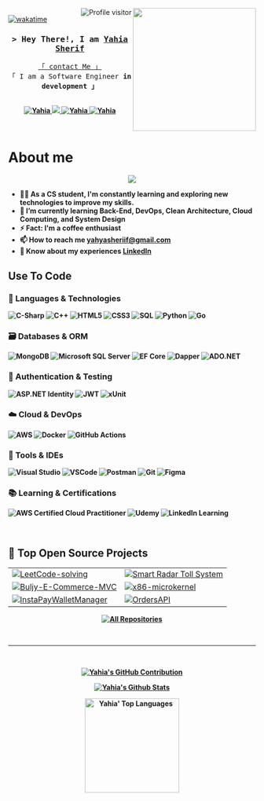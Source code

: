
<img width="250" align="right" src="https://c.tenor.com/_DOBjnGspYAAAAAM/code-coding.gif">
<a href="https://komarev.com/ghpvc/?username=Yahiasherif002">
  <img align="right" src="https://komarev.com/ghpvc/?username=Yahiasherif002&label=Visitors&color=0e75b6&style=flat" alt="Profile visitor" />
</a>


[![wakatime](https://wakatime.com/badge/user/462ec29e-0bc8-43ac-add1-5948d161994a.svg)](https://wakatime.com/@462ec29e-0bc8-43ac-add1-5948d161994a)
<!-- Intro  -->
<h3 align="center">
        <samp>&gt; Hey There!, I am
                <b><a target="_blank" href="https://github.com/Yahiasherif002">Yahia Sherif</a></b>
        </samp>
</h3>


<p align="center"> 
  <samp>
    <a href="https://t.me/Yahiasheriif">「 contact Me 」</a>
    <br>
    「 I am a Software Engineer <b>in development<b> 」
    <br>
    <br>
  </samp>
</p>

<p align="center">

 <a href="https://www.linkedin.com/in/yahia-sherif-6b5082255/" target="_blank">
  <img src="https://img.shields.io/badge/Yahia-0077B5?style=for-the-badge&logo=linkedin&logoColor=white" alt="Yahia"/>
 </a>
 <a href="https://twitter.com/Yahiasheriif" target="_blank">
  <img src="https://img.shields.io/badge/Yahia-1DA1F2?style=for-the-badge&logo=twitter&logoColor=white" />
 </a>
 <a href="https://instagram.com/Yahغasheriif_" target="_blank">
  <img src="https://img.shields.io/badge/Yahia-fe4164?style=for-the-badge&logo=instagram&logoColor=white" alt="Yahia" />
 </a> 
 <a href="https://facebook.com/yahia.sherif.18" target="_blank">
  <img src="https://img.shields.io/badge/Yahia-20BEFF?&style=for-the-badge&logo=facebook&logoColor=white" alt="Yahia"  />
  </a> 
</p>
<br />

<!-- About Section -->
 # About me
 
<p align="center">
  <a href="https://github.com/DenverCoder1/readme-typing-svg"><img src="https://readme-typing-svg.herokuapp.com/?lines=Back-End%20web%20developer;Always%20learning%20new%20things&font=Fira%20Code&center=true&width=440&height=45&color=f75c7e&vCenter=true&size=22"></a>
</p> 


<!--- 🏢 I'm a Software Engineer -->
- 👨‍💻 As a CS student, I'm constantly learning and exploring new technologies to improve my skills.
- 🧠 I’m currently learning **Back-End, DevOps, Clean Architecture, Cloud Computing, and System Design**
- ⚡  Fact: I'm a coffee enthusiast
- 📫 How to reach me **yahyasheriif@gmail.com**
- 📄 Know about my experiences [LinkedIn](https://www.linkedin.com/in/yahia-sherif-52942b280/)

## Use To Code

### 🧠 Languages & Technologies
![C-Sharp](https://img.shields.io/badge/C%23-239120?style=for-the-badge&logo=c-sharp&logoColor=white)
![C++](https://img.shields.io/badge/C%2B%2B-00599C?style=for-the-badge&logo=c%2B%2B&logoColor=white)
![HTML5](https://img.shields.io/badge/HTML5-E34F26?style=for-the-badge&logo=html5&logoColor=white)
![CSS3](https://img.shields.io/badge/CSS3-1572B6?style=for-the-badge&logo=css3&logoColor=white)
![SQL](https://img.shields.io/badge/SQL-4479A1?style=for-the-badge&logo=mysql&logoColor=white)
![Python](https://img.shields.io/badge/Python-3776AB?style=for-the-badge&logo=python&logoColor=white)
![Go](https://img.shields.io/badge/Go-00ADD8?style=for-the-badge&logo=go&logoColor=white)

### 🗃️ Databases & ORM
![MongoDB](https://img.shields.io/badge/MongoDB-4EA94B?style=for-the-badge&logo=mongodb&logoColor=white)
![Microsoft SQL Server](https://img.shields.io/badge/SQL%20Server-CC2927?style=for-the-badge&logo=microsoftsqlserver&logoColor=white)
![EF Core](https://img.shields.io/badge/EF%20Core-512BD4?style=for-the-badge&logo=.net&logoColor=white)
![Dapper](https://img.shields.io/badge/Dapper-01C3E3?style=for-the-badge&logo=dapper&logoColor=black)
![ADO.NET](https://img.shields.io/badge/ADO.NET-0A9F84?style=for-the-badge&logo=microsoft&logoColor=white)

### 🔐 Authentication & Testing
![ASP.NET Identity](https://img.shields.io/badge/ASP.NET%20Identity-512BD4?style=for-the-badge&logo=.net&logoColor=white)
![JWT](https://img.shields.io/badge/JWT-000000?style=for-the-badge&logo=jsonwebtokens&logoColor=white)
![xUnit](https://img.shields.io/badge/xUnit.net-512BD4?style=for-the-badge&logo=.net&logoColor=white)

### ☁️ Cloud & DevOps
![AWS](https://img.shields.io/badge/AWS-FF9900?style=for-the-badge&logo=amazonaws&logoColor=white)
![Docker](https://img.shields.io/badge/Docker-2496ED?style=for-the-badge&logo=docker&logoColor=white)
![GitHub Actions](https://img.shields.io/badge/GitHub_Actions-2088FF?style=for-the-badge&logo=githubactions&logoColor=white)

### 🧰 Tools & IDEs
![Visual Studio](https://img.shields.io/badge/Visual_Studio-5C2D91?style=for-the-badge&logo=visualstudio&logoColor=white)
![VSCode](https://img.shields.io/badge/VS%20Code-007ACC?style=for-the-badge&logo=visualstudiocode&logoColor=white)
![Postman](https://img.shields.io/badge/Postman-FF6C37?style=for-the-badge&logo=postman&logoColor=white)
![Git](https://img.shields.io/badge/Git-F05032?style=for-the-badge&logo=git&logoColor=white)
![Figma](https://img.shields.io/badge/Figma-F24E1E?style=for-the-badge&logo=figma&logoColor=white)

### 📚 Learning & Certifications
![AWS Certified Cloud Practitioner](https://img.shields.io/badge/AWS_Cloud_Practitioner-232F3E?style=for-the-badge&logo=amazonaws&logoColor=white)
![Udemy](https://img.shields.io/badge/Udemy-A435F0?style=for-the-badge&logo=udemy&logoColor=white)
![LinkedIn Learning](https://img.shields.io/badge/LinkedIn%20Learning-0077B5?style=for-the-badge&logo=linkedin&logoColor=white)


<br/>

## 🚀 Top Open Source Projects

<table>
  <tr>
    <td>
      <a href="https://github.com/Yahiasherif002/LeetCode-solving" target="_blank">
        <img alt="LeetCode-solving" src="https://github-readme-stats.vercel.app/api/pin/?username=Yahiasherif002&repo=LeetCode-solving&border_color=282C34&bg_color=282C34&title_color=61AFEF&text_color=ABB2BF&icon_color=E06C75"/>
      </a>
    </td>
    <td>
      <a href="https://github.com/Yahiasherif002/SmartTollSystem" target="_blank">
        <img alt="Smart Radar Toll System" src="https://github-readme-stats.vercel.app/api/pin/?username=Yahiasherif002&repo=SmartTollSystem&border_color=282C34&bg_color=282C34&title_color=61AFEF&text_color=ABB2BF&icon_color=E06C75"/>
      </a>
    </td>
  </tr>
  <tr>
    <td>
      <a href="https://github.com/Yahiasherif002/Buljy-E-Commerce-MVC" target="_blank">
        <img alt="Buljy-E-Commerce-MVC" src="https://github-readme-stats.vercel.app/api/pin/?username=Yahiasherif002&repo=Buljy-E-Commerce-MVC&border_color=282C34&bg_color=282C34&title_color=61AFEF&text_color=ABB2BF&icon_color=E06C75"/>
      </a>
    </td>
    <td>
      <a href="https://github.com/Yahiasherif002/x86-microkernel" target="_blank">
        <img alt="x86-microkernel" src="https://github-readme-stats.vercel.app/api/pin/?username=Yahiasherif002&repo=x86-microkernel&border_color=282C34&bg_color=282C34&title_color=61AFEF&text_color=ABB2BF&icon_color=E06C75"/>
      </a>
    </td>
  </tr>
  <tr>
    <td>
    <a href="https://github.com/Yahiasherif002/InstaPayWalletManager" target="_blank">
        <img alt="InstaPayWalletManager" src="https://github-readme-stats.vercel.app/api/pin/?username=Yahiasherif002&repo=InstaPayWalletManager&border_color=282C34&bg_color=282C34&title_color=61AFEF&text_color=ABB2BF&icon_color=E06C75"/>
      </a>
    </td>
    <td>
      <a href="https://github.com/Yahiasherif002/OrdersAPI" target="_blank">
        <img alt="OrdersAPI" src="https://github-readme-stats.vercel.app/api/pin/?username=Yahiasherif002&repo=OrdersAPI&border_color=282C34&bg_color=282C34&title_color=61AFEF&text_color=ABB2BF&icon_color=E06C75"/>
      </a>
    </td>
  </tr>
  
</table>

<p align="center">
  <a href="https://github.com/Yahiasherif002?tab=repositories" target="_blank">
    <img alt="All Repositories" src="https://img.shields.io/badge/-View%20All%20Repos-2962FF?style=for-the-badge&logo=github&logoColor=white"/>
  </a>
</p>

<br/>
<hr/>
<br/>



<p align="center">
  <a href="https://github.com/Yahiasherif002">
    <img src="https://github-profile-summary-cards.vercel.app/api/cards/profile-details?username=Yahiasherif002&theme=onedark" alt="Yahia's GitHub Contribution"/>
  </a>
</p>

<p align="center">
  <a href="https://github.com/Yahiasherif002">
    <img alt="Yahia's Github Stats" src="https://github-readme-stats.vercel.app/api?username=Yahiasherif002&theme=onedark&show_icons=true&hide_border=true&count_private=true" />
  </a>
</p>

<p align="center">
  <a href="https://github.com/Yahiasherif002">
    <img alt="Yahia' Top Languages" src="https://github-readme-stats.vercel.app/api/top-langs/?username=Yahiasherif002&theme=onedark&show_icons=true&hide_border=true&layout=compact" height="192px"/>
  </a>
</p>


